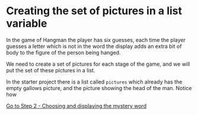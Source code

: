 # Creating the set of pictures in a list variable

In the game of Hangman the player has six guesses, each time the player guesses a letter which is not in the word the display adds an extra bit of body to the figure of the person being hanged.

We need to create a set of pictures for each stage of the game, and we will put the set of these pictures in a list.

In the starter project there is a list called ```pictures``` which already has the empty gallows picture, and the picture showing the head of the man. Notice how 



[Go to Step 2 - Choosing and displaying the mystery word](../step02-choose_word_and_display/STEP2.md)
